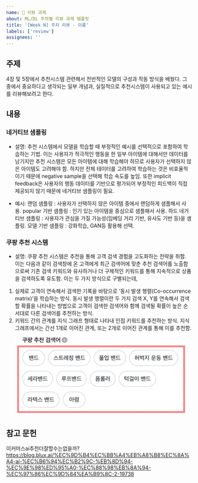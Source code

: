 ```yaml
---
name: 📝 리뷰 과제
about: ML/DL 주차별 리뷰 과제 템플릿
title: '[Week N] 주차 리뷰 - 이름'
labels: ['review']
assignees: ''
---
```


## 주제
<!-- 이번 주차에 다룬 주요 주제를 작성해주세요 -->
4장 및 5장에서 추천시스템 관련해서 전반적인 모델의 구성과 작동 방식을 배웠다. 그 중에서 중요하다고 생각되는 일부 개념과, 실질적으로 추천시스템이 사용되고 있는 예시를 리뷰해보려고 한다.


## 내용
<!-- 주요 개념과 내용을 정리해주세요 -->

### 네거티브 샘플링
- 설명: 추천 시스템에서 모델을 학습할 때 부정적인 예시를 선택적으로 포함하여 학습하는 기법. 이는 사용자가 적극적인 행동을 한 일부 아이템에 대해서만 데이터를 남기지만 추천 시스템은 모든 아이템에 대해 학습해야 하므로 사용자가 선택하지 않은 아이템도 고려해야 함. 하지만 전체 테이터를 고려하여 학습하는 것은 비효율적이기 때문에 negative sample을 선택해 학습 속도를 높임. 또한 implicit feedback은 사용자의 행동 데이터를 기반으로 평가되어 부정적인 피드백이 직접 제공되지 않기 때문에 네거티브 샘플링이 필요.

- 예시: 랜덤 샘플링 : 사용자가 선택하지 않은 아이템 중에서 랜덤하게 샘플해서 사용.
popular 기반 샘플링 : 인기 있는 아이템을 중심으로 샘플해서 사용.
하드 네거티브 샘플링 : 사용자가 관심을 가질 가능성(임베딩 거리 기반, 유사도 기반 등)을 샘플링.
모델 기반 샘플링 : 강화학습, GAN등 활용해 선택.

### 쿠팡 추천 시스템
- 설명: 쿠팡 추천 시스템은 추천을 통해 고객 검색 경험을 고도화하는 전략을 취함. 이는 다음과 같이 검색창에 온 고객에게 최근 검색어에 맞춘 추천 검색어를 노출함으로써 기존 검색 키워드와 유사하거나 더 구체적인 키워드를 통해 지속적으로 상품을 검색하도록 유도함.
이는 두 가지 방식으로 구별되는데,
1. 실제로 고객이 연속해서 검색한 기록을 바탕으로 ‘동시 발생 행렬(Co-occurrence matrix)’을 학습하는 방식. 동시 발생 행렬이란 두 가지 검색 X, Y를 연속해서 검색할 확률을 나타내는 방법으로 고객이 검색한 검색어와 함께 검색될 확률이 높은 순서대로 다른 검색어를 추천하는 방식.
2. 키워드 간의 관계를 지식 그래프 형태로 나타내 인접 키워드를 추천하는 방식. 지식 그래프에서는 간선 1개로 이어진 관계, 또는 2개로 이어진 관계를 통해 이를 추천함.
![이미지 설명](aa.jpg)




## 참고 문헌
<!-- 참고한 자료의 제목과 링크를 작성해주세요 -->
이커머스ai추천더잘할수는없을까?
https://blog.blux.ai/%EC%9D%B4%EC%BB%A4%EB%A8%B8%EC%8A%A4-ai-%EC%B6%94%EC%B2%9C-%EB%8D%94-%EC%9E%98%ED%95%A0-%EC%88%98%EB%8A%94-%EC%97%86%EC%9D%84%EA%B9%8C-2-19738

